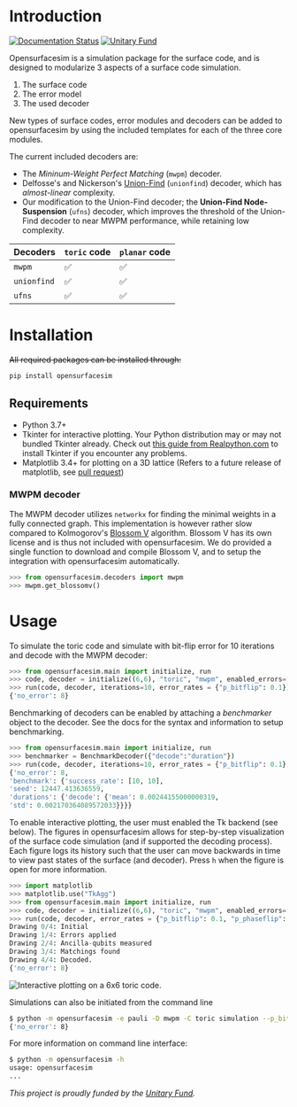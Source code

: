 
# Introduction

[![Documentation Status](https://readthedocs.org/projects/opensurfacesim/badge/?version=latest)](https://opensurfacesim.readthedocs.io/en/latest/?badge=latest)
[![Unitary Fund](https://img.shields.io/badge/Supported%20By-UNITARY%20FUND-brightgreen.svg?style=flat-the-badge)](http://unitary.fund)

Opensurfacesim is a simulation package for the surface code, and is designed to modularize 3 aspects of a surface code simulation.

1. The surface code
2. The error model
3. The used decoder

New types of surface codes, error modules and decoders can be added to opensurfacesim by using the included templates for each of the three core modules.

The current included decoders are:

* The *Mininum-Weight Perfect Matching* (`mwpm`) decoder.
* Delfosse's and Nickerson's [Union-Find](https://arxiv.org/pdf/1709.06218.pdf) (`unionfind`) decoder, which has *almost-linear* complexity.
* Our modification to the Union-Find decoder; the **Union-Find Node-Suspension** (`ufns`) decoder, which improves the threshold of the Union-Find decoder to near MWPM performance, while retaining low complexity.

| Decoders  | `toric` code | `planar` code |
|-----------|--------------|---------------|
|`mwpm`     |✅            |✅             |
|`unionfind`|✅            |✅             |
|`ufns`     |✅            |✅             |

# Installation

~~All required packages can be installed through:~~

```bash
pip install opensurfacesim
```

## Requirements

* Python 3.7+
* Tkinter for interactive plotting. Your Python distribution may or may not bundled Tkinter already. Check out [this guide from Realpython.com](https://realpython.com/python-gui-tkinter/) to install Tkinter if you encounter any problems.
* Matplotlib 3.4+ for plotting on a 3D lattice (Refers to a future release of matplotlib, see [pull request](https://github.com/matplotlib/matplotlib/pull/18816))

### MWPM decoder

The MWPM decoder utilizes `networkx` for finding the minimal weights in a fully connected graph. This implementation is however rather slow compared to Kolmogorov's [Blossom V](https://pub.ist.ac.at/~vnk/software.html) algorithm. Blossom V has its own license and is thus not included with opensurfacesim. We do provided a single function to download and compile Blossom V, and to setup the integration with opensurfacesim automatically.

```python
>>> from opensurfacesim.decoders import mwpm
>>> mwpm.get_blossomv()
```

# Usage

To simulate the toric code and simulate with bit-flip error for 10 iterations and decode with the MWPM decoder:

```python
>>> from opensurfacesim.main import initialize, run
>>> code, decoder = initialize((6,6), "toric", "mwpm", enabled_errors=["pauli"])
>>> run(code, decoder, iterations=10, error_rates = {"p_bitflip": 0.1})
{'no_error': 8}
```

Benchmarking of decoders can be enabled by attaching a *benchmarker* object to the decoder. See the docs for the syntax and information to setup benchmarking.

```python
>>> from opensurfacesim.main import initialize, run
>>> benchmarker = BenchmarkDecoder({"decode":"duration"})
>>> run(code, decoder, iterations=10, error_rates = {"p_bitflip": 0.1}, benchmark=benchmarker)
{'no_error': 8,
'benchmark': {'success_rate': [10, 10],
'seed': 12447.413636559,
'durations': {'decode': {'mean': 0.00244155000000319,
'std': 0.002170364089572033}}}}
```

To enable interactive plotting, the user must enabled the Tk backend (see below). The figures in opensurfacesim allows for step-by-step visualization of the surface code simulation (and if supported the decoding process). Each figure logs its history such that the user can move backwards in time to view past states of the surface (and decoder). Press `h` when the figure is open for more information.

```python
>>> import matplotlib
>>> matplotlib.use("TkAgg")
>>> from opensurfacesim.main import initialize, run
>>> code, decoder = initialize((6,6), "toric", "mwpm", enabled_errors=["pauli"], plotting=True)
>>> run(code, decoder, error_rates = {"p_bitflip": 0.1, "p_phaseflip": 0.1})
Drawing 0/4: Initial
Drawing 1/4: Errors applied
Drawing 2/4: Ancilla-qubits measured
Drawing 3/4: Matchings found
Drawing 4/4: Decoded.
{'no_error': 8}
```

![Interactive plotting on a 6x6 toric code.](https://raw.githubusercontent.com/watermarkhu/OpenSurfaceSim/master/images/toric.gif "Iteractive plotting")

Simulations can also be initiated from the command line

```bash
$ python -m opensurfacesim -e pauli -D mwpm -C toric simulation --p_bitflip 0.1 -n 10
{'no_error': 8}
```

For more information on command line interface:

```bash
$ python -m opensurfacesim -h
usage: opensurfacesim
...
```

*This project is proudly funded by the [Unitary Fund](https://unitary.fund/).*